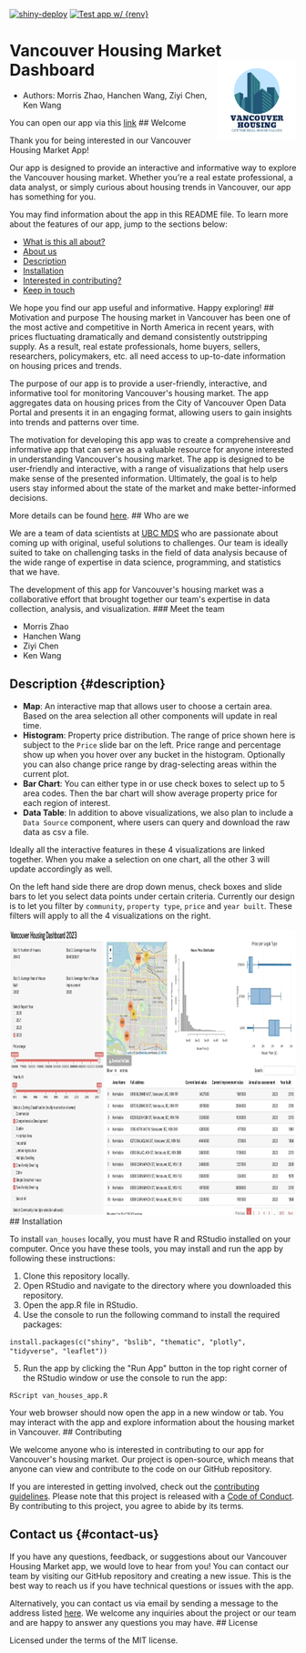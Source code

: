 [![shiny-deploy](https://github.com/UBC-MDS/van_houses/actions/workflows/deploy-app.yaml/badge.svg)](https://github.com/UBC-MDS/van_houses/actions/workflows/deploy-app.yaml) [![Test app w/ {renv}](https://github.com/UBC-MDS/van_houses/actions/workflows/testing.yaml/badge.svg)](https://github.com/UBC-MDS/van_houses/actions/workflows/testing.yaml)

# Vancouver Housing Market Dashboard <img src="img/logo.png" align="right" height="139"/>

-   Authors: Morris Zhao, Hanchen Wang, Ziyi Chen, Ken Wang

You can open our app via this [link](https://hcwang24.shinyapps.io/van_houses/) \## Welcome

Thank you for being interested in our Vancouver Housing Market App!

Our app is designed to provide an interactive and informative way to explore the Vancouver housing market. Whether you're a real estate professional, a data analyst, or simply curious about housing trends in Vancouver, our app has something for you.

You may find information about the app in this README file. To learn more about the features of our app, jump to the sections below:

-   [What is this all about?](#motivation-and-purpose)
-   [About us](#who-are-we)
-   [Description](#description)
-   [Installation](#installation)
-   [Interested in contributing?](#contributing)
-   [Keep in touch](#contact-us)

We hope you find our app useful and informative. Happy exploring! \## Motivation and purpose The housing market in Vancouver has been one of the most active and competitive in North America in recent years, with prices fluctuating dramatically and demand consistently outstripping supply. As a result, real estate professionals, home buyers, sellers, researchers, policymakers, etc. all need access to up-to-date information on housing prices and trends.

The purpose of our app is to provide a user-friendly, interactive, and informative tool for monitoring Vancouver's housing market. The app aggregates data on housing prices from the City of Vancouver Open Data Portal and presents it in an engaging format, allowing users to gain insights into trends and patterns over time.

The motivation for developing this app was to create a comprehensive and informative app that can serve as a valuable resource for anyone interested in understanding Vancouver's housing market. The app is designed to be user-friendly and interactive, with a range of visualizations that help users make sense of the presented information. Ultimately, the goal is to help users stay informed about the state of the market and make better-informed decisions.

More details can be found [here](reports/proposal.md). \## Who are we

We are a team of data scientists at [UBC MDS](https://masterdatascience.ubc.ca) who are passionate about coming up with original, useful solutions to challenges. Our team is ideally suited to take on challenging tasks in the field of data analysis because of the wide range of expertise in data science, programming, and statistics that we have.

The development of this app for Vancouver's housing market was a collaborative effort that brought together our team's expertise in data collection, analysis, and visualization. \### Meet the team

-   Morris Zhao
-   Hanchen Wang
-   Ziyi Chen
-   Ken Wang

## Description {#description}

-   **Map**: An interactive map that allows user to choose a certain area. Based on the area selection all other components will update in real time.
-   **Histogram**: Property price distribution. The range of price shown here is subject to the `Price` slide bar on the left. Price range and percentage show up when you hover over any bucket in the histogram. Optionally you can also change price range by drag-selecting areas within the current plot.
-   **Bar Chart**: You can either type in or use check boxes to select up to 5 area codes. Then the bar chart will show average property price for each region of interest.
-   **Data Table**: In addition to above visualizations, we also plan to include a `Data Source` component, where users can query and download the raw data as csv a file.

Ideally all the interactive features in these 4 visualizations are linked together. When you make a selection on one chart, all the other 3 will update accordingly as well.

On the left hand side there are drop down menus, check boxes and slide bars to let you select data points under certain criteria. Currently our design is to let you filter by `community`, `property type`, `price` and `year built`. These filters will apply to all the 4 visualizations on the right. <br> <br> <img src="docs/images/vanhouses.gif" width="1000" height="500"/> \## Installation

To install `van_houses` locally, you must have R and RStudio installed on your computer. Once you have these tools, you may install and run the app by following these instructions:

1.  Clone this repository locally.
2.  Open RStudio and navigate to the directory where you downloaded this repository.
3.  Open the app.R file in RStudio.
4.  Use the console to run the following command to install the required packages:

```{r}
install.packages(c("shiny", "bslib", "thematic", "plotly", "tidyverse", "leaflet"))
```

5.  Run the app by clicking the "Run App" button in the top right corner of the RStudio window or use the console to run the app:

```{r}
RScript van_houses_app.R
```

Your web browser should now open the app in a new window or tab. You may interact with the app and explore information about the housing market in Vancouver. \## Contributing

We welcome anyone who is interested in contributing to our app for Vancouver's housing market. Our project is open-source, which means that anyone can view and contribute to the code on our GitHub repository.

If you are interested in getting involved, check out the [contributing guidelines](CONTRIBUTING.md). Please note that this project is released with a [Code of Conduct](CODE_OF_CONDUCT.md). By contributing to this project, you agree to abide by its terms.

## Contact us {#contact-us}

If you have any questions, feedback, or suggestions about our Vancouver Housing Market app, we would love to hear from you! You can contact our team by visiting our GitHub repository and creating a new issue. This is the best way to reach us if you have technical questions or issues with the app.

Alternatively, you can contact us via email by sending a message to the address listed [here](https://github.com/UBC-MDS/van_houses/blob/main/CONTRIBUTING.md). We welcome any inquiries about the project or our team and are happy to answer any questions you may have. \## License

Licensed under the terms of the MIT license.
